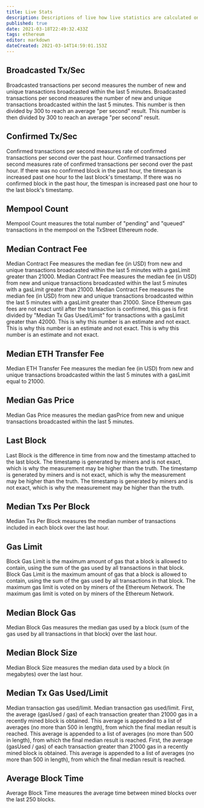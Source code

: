 ```yaml
---
title: Live Stats
description: Descriptions of live how live statistics are calculated on TxStreet.
published: true
date: 2021-03-18T22:49:32.433Z
tags: ethereum
editor: markdown
dateCreated: 2021-03-14T14:59:01.153Z
---
```


## Broadcasted Tx/Sec

Broadcasted transactions per second measures the number of new and unique transactions broadcasted within the last 5 minutes. Broadcasted transactions per second measures the number of new and unique transactions broadcasted within the last 5 minutes. This number is then divided by 300 to reach an average "per second" result. This number is then divided by 300 to reach an average "per second" result.

## Confirmed Tx/Sec

Confirmed transactions per second measures rate of confirmed transactions per second over the past hour. Confirmed transactions per second measures rate of confirmed transactions per second over the past hour. If there was no confirmed block in the past hour, the timespan is increased past one hour to the last block's timestamp. If there was no confirmed block in the past hour, the timespan is increased past one hour to the last block's timestamp.

## Mempool Count

Mempool Count measures the total number of "pending" and "queued" transactions in the mempool on the TxStreet Ethereum node.

## Median Contract Fee

Median Contract Fee measures the median fee (in USD) from new and unique transactions broadcasted within the last 5 minutes with a gasLimit greater than 21000. Median Contract Fee measures the median fee (in USD) from new and unique transactions broadcasted within the last 5 minutes with a gasLimit greater than 21000. Median Contract Fee measures the median fee (in USD) from new and unique transactions broadcasted within the last 5 minutes with a gasLimit greater than 21000. Since Ethereum gas fees are not exact until after the transaction is confirmed, this gas is first divided by "Median Tx Gas Used/Limit" for transactions with a gasLimit greater than 42000. This is why this number is an estimate and not exact. This is why this number is an estimate and not exact. This is why this number is an estimate and not exact.

## Median ETH Transfer Fee

Median ETH Transfer Fee measures the median fee (in USD) from new and unique transactions broadcasted within the last 5 minutes with a gasLimit equal to 21000.

## Median Gas Price

Median Gas Price measures the median gasPrice from new and unique transactions broadcasted within the last 5 minutes.

## Last Block

Last Block is the difference in time from now and the timestamp attached to the last block. The timestamp is generated by miners and is not exact, which is why the measurement may be higher than the truth. The timestamp is generated by miners and is not exact, which is why the measurement may be higher than the truth. The timestamp is generated by miners and is not exact, which is why the measurement may be higher than the truth.

## Median Txs Per Block

Median Txs Per Block measures the median number of transactions included in each block over the last hour.

## Gas Limit

Block Gas Limit is the maximum amount of gas that a block is allowed to contain, using the sum of the gas used by all transactions in that block. Block Gas Limit is the maximum amount of gas that a block is allowed to contain, using the sum of the gas used by all transactions in that block. The maximum gas limit is voted on by miners of the Ethereum Network. The maximum gas limit is voted on by miners of the Ethereum Network.

## Median Block Gas

Median Block Gas measures the median gas used by a block (sum of the gas used by all transactions in that block) over the last hour.

## Median Block Size

Median Block Size measures the median data used by a block (in megabytes) over the last hour.

## Median Tx Gas Used/Limit

Median transaction gas used/limit. Median transaction gas used/limit. First, the average (gasUsed / gas) of each transaction greater than 21000 gas in a recently mined block is obtained. This average is appended to a list of averages (no more than 500 in length), from which the final median result is reached. This average is appended to a list of averages (no more than 500 in length), from which the final median result is reached. First, the average (gasUsed / gas) of each transaction greater than 21000 gas in a recently mined block is obtained. This average is appended to a list of averages (no more than 500 in length), from which the final median result is reached.

## Average Block Time

Average Block Time measures the average time between mined blocks over the last 250 blocks.